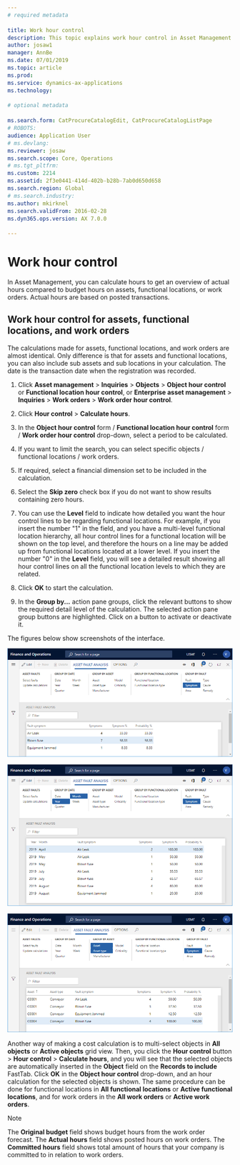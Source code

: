 ```yaml
---
# required metadata

title: Work hour control
description: This topic explains work hour control in Asset Management.
author: josaw1
manager: AnnBe
ms.date: 07/01/2019
ms.topic: article
ms.prod: 
ms.service: dynamics-ax-applications
ms.technology: 

# optional metadata

ms.search.form: CatProcureCatalogEdit, CatProcureCatalogListPage
# ROBOTS: 
audience: Application User
# ms.devlang: 
ms.reviewer: josaw
ms.search.scope: Core, Operations
# ms.tgt_pltfrm: 
ms.custom: 2214
ms.assetid: 2f3e0441-414d-402b-b28b-7ab0d650d658
ms.search.region: Global
# ms.search.industry: 
ms.author: mkirknel
ms.search.validFrom: 2016-02-28
ms.dyn365.ops.version: AX 7.0.0

---
```


# Work hour control

In Asset Management, you can calculate hours to get an overview of actual hours compared to budget hours on assets, functional locations, or work orders. Actual hours are based on posted transactions.

## Work hour control for assets, functional locations, and work orders

The calculations made for assets, functional locations, and work orders are almost identical. Only difference is that for assets and functional locations, you can also include sub assets and sub locations in your calculation. The date is the transaction date when the registration was recorded.

1. Click **Asset management** > **Inquiries** > **Objects** > **Object hour control** or **Functional location hour control**, or **Enterprise asset management** > **Inquiries** > **Work orders** > **Work order hour control**.

2. Click **Hour control** > **Calculate hours**.

3. In the **Object hour control** form / **Functional location hour control** form / **Work order hour control** drop-down, select a period to be calculated.

4. If you want to limit the search, you can select specific objects / functional locations / work orders.

5. If required, select a financial dimension set to be included in the calculation.

6. Select the **Skip zero** check box if you do not want to show results containing zero hours.

7. You can use the **Level** field to indicate how detailed you want the hour control lines to be regarding functional locations. For example, if you insert the number "1" in the field, and you have a multi-level functional location hierarchy, all hour control lines for a functional location will be shown on the top level, and therefore the hours on a line may be added up from functional locations located at a lower level. If you insert the number "0" in the **Level** field, you will see a detailed result showing all hour control lines on all the functional location levels to which they are related.

8. Click **OK** to start the calculation.

9. In the **Group by...** action pane groups, click the relevant buttons to show the required detail level of the calculation. The selected action pane group buttons are highlighted. Click on a button to activate or deactivate it.

The figures below show screenshots of the interface.

![Figure 1](media/06-controlling-and-reporting.png)

![Figure 2](media/07-controlling-and-reporting.png)

![Figure 3](media/08-controlling-and-reporting.png)

Another way of making a cost calculation is to multi-select objects in **All objects** or **Active objects** grid view. Then, you click the **Hour control** button > **Hour control** > **Calculate hours**, and you will see that the selected objects are automatically inserted in the **Object** field on the **Records to include** FastTab. Click **OK** in the **Object hour control** drop-down, and an hour calculation for the selected objects is shown. The same procedure can be done for functional locations in **All functional locations** or **Active functional locations**, and for work orders in the **All work orders** or **Active work orders**.

>[!NOTE]
>The **Original budget** field shows budget hours from the work order forecast. The **Actual hours** field shows posted hours on work orders. The **Committed hours** field shows total amount of hours that your company is committed to in relation to work orders.
